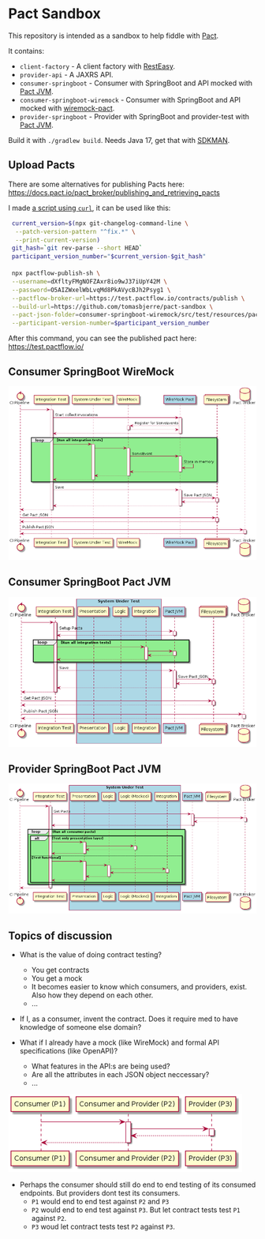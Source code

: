 # Pact Sandbox

This repository is intended as a sandbox to help fiddle with [Pact](https://docs.pact.io/).

It contains:

- `client-factory` - A client factory with [RestEasy](https://resteasy.dev/).
- `provider-api` - A JAXRS API.
- `consumer-springboot` - Consumer with SpringBoot and API mocked with [Pact JVM](https://docs.pact.io/implementation_guides/jvm).
- `consumer-springboot-wiremock` - Consumer with SpringBoot and API mocked with [wiremock-pact](https://github.com/wiremock/wiremock-pact).
- `provider-springboot` - Provider with SpringBoot and provider-test with [Pact JVM](https://docs.pact.io/implementation_guides/jvm).

Build it with `./gradlew build`. Needs Java 17, get that with [SDKMAN](https://sdkman.io/).

## Upload Pacts

There are some alternatives for publishing Pacts here: <https://docs.pact.io/pact_broker/publishing_and_retrieving_pacts>

I made [a script using `curl`](https://github.com/tomasbjerre/pactflow-publish-sh), it can be used like this:

```sh
 current_version=$(npx git-changelog-command-line \
  --patch-version-pattern "^fix.*" \
  --print-current-version)
 git_hash=`git rev-parse --short HEAD`
 participant_version_number="$current_version-$git_hash"

 npx pactflow-publish-sh \
 --username=dXfltyFMgNOFZAxr8io9wJ37iUpY42M \
 --password=O5AIZWxelWbLvqMd8PkAVycBJh2Psyg1 \
 --pactflow-broker-url=https://test.pactflow.io/contracts/publish \
 --build-url=https://github.com/tomasbjerre/pact-sandbox \
 --pact-json-folder=consumer-springboot-wiremock/src/test/resources/pact-json \
 --participant-version-number=$participant_version_number
```

After this command, you can see the published pact here: <https://test.pactflow.io/>

## Consumer SpringBoot WireMock

![Pact With WireMock](/docs/pact-with-wiremock.png)

## Consumer SpringBoot Pact JVM

![Pact With Pact JVM](/docs/pact-with-pactjvm.png)

## Provider SpringBoot Pact JVM

![Provider With Pact JVM](/docs/pact-provider.png)

## Topics of discussion

- What is the value of doing contract testing?
  - You get contracts
  - You get a mock
  - It becomes easier to know which consumers, and providers, exist. Also how they depend on each other.
  - ...

- If I, as a consumer, invent the contract. Does it require med to have knowledge of someone else domain?

- What if I already have a mock (like WireMock) and formal API specifications (like OpenAPI)?
  - What features in the API:s are being used?
  - Are all the attributes in each JSON object neccessary?
  - ...

![Consumer And Provider](/docs/consumer-provider.png)

- Perhaps the consumer should still do end to end testing of its consumed endpoints. But providers dont test its consumers.
  - `P1` would end to end test against `P2` and `P3`
  - `P2` would end to end test against `P3`. But let contract tests test `P1` against `P2`.
  - `P3` woud let contract tests test `P2` against `P3`.
